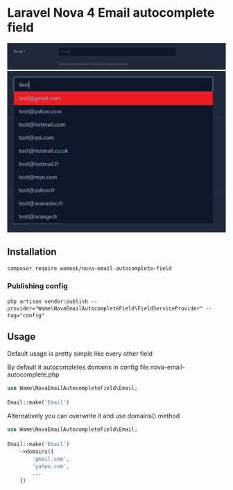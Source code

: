 # Laravel Nova 4 Email autocomplete field

![img.png](readme/input.png)
![img.png](readme/input-autocomplete.png)

## Installation 
```shell
composer require wamesk/nova-email-autocomplete-field
```

### Publishing config

```shell
php artisan vendor:publish --provider="Wame\NovaEmailAutocompleteField\FieldServiceProvider" --tag="config"
```

## Usage

Default usage is pretty simple like every other field

By default it autocompletes domains in config file nova-email-autocomplete.php

```php
use Wame\NovaEmailAutocompleteField\Email;

Email::make('Email')
```

Alternatively you can overwrite it and use domains() method

```php
use Wame\NovaEmailAutocompleteField\Email;

Email::make('Email')
    ->domains([
        'gmail.com',
        'yahoo.com',
        ...
    ])
```
